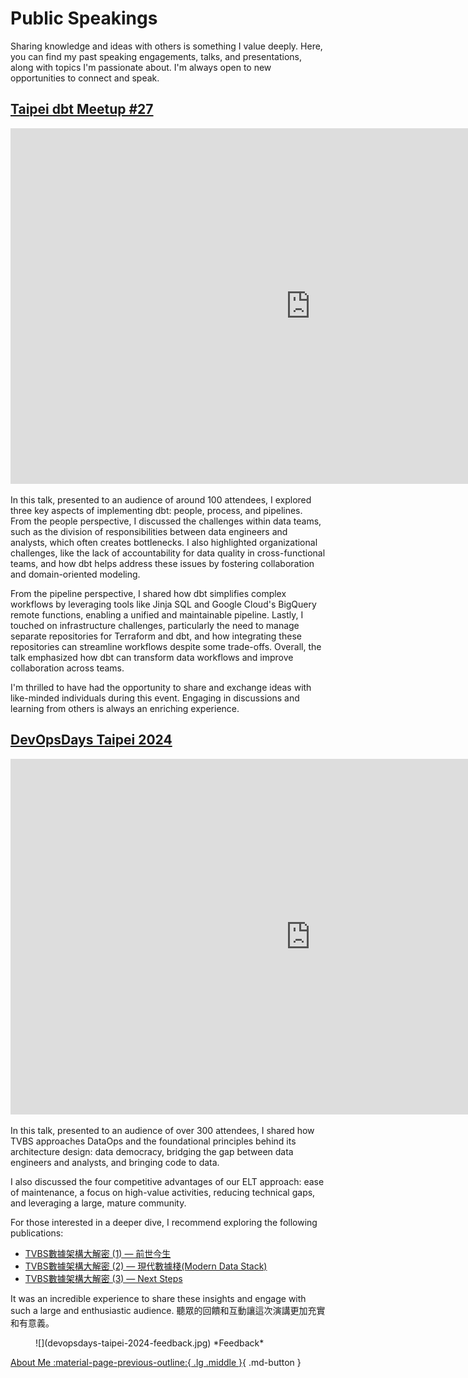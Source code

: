 # Public Speakings

Sharing knowledge and ideas with others is something I value deeply. Here, you can find my past speaking engagements, talks, and presentations, along with topics I'm passionate about. I'm always open to new opportunities to connect and speak.

## [Taipei dbt Meetup #27](https://www.meetup.com/taipei-dbt-meetup/events/302432145/)

<iframe src="https://docs.google.com/presentation/d/e/2PACX-1vTH78NW_AY-pzL5KLvQ5I7MDlHXVqOupF56Zo3GMAx9Na_PBEii1P5mTwEjXu42UqPvP-U-CenQivuH/embed?start=false&loop=false&delayms=3000" frameborder="0" width="960" height="569" allowfullscreen="true" mozallowfullscreen="true" webkitallowfullscreen="true"></iframe>

In this talk, presented to an audience of around 100 attendees, I explored three key aspects of implementing dbt: people, process, and pipelines. From the people perspective, I discussed the challenges within data teams, such as the division of responsibilities between data engineers and analysts, which often creates bottlenecks. I also highlighted organizational challenges, like the lack of accountability for data quality in cross-functional teams, and how dbt helps address these issues by fostering collaboration and domain-oriented modeling.

From the pipeline perspective, I shared how dbt simplifies complex workflows by leveraging tools like Jinja SQL and Google Cloud's BigQuery remote functions, enabling a unified and maintainable pipeline. Lastly, I touched on infrastructure challenges, particularly the need to manage separate repositories for Terraform and dbt, and how integrating these repositories can streamline workflows despite some trade-offs. Overall, the talk emphasized how dbt can transform data workflows and improve collaboration across teams.

I'm thrilled to have had the opportunity to share and exchange ideas with like-minded individuals during this event. Engaging in discussions and learning from others is always an enriching experience.


## [DevOpsDays Taipei 2024](https://devopsdays.tw/2024/session-page/3025)
<iframe src="https://docs.google.com/presentation/d/e/2PACX-1vQi_w-I96mC1NALoQN5kWJ61ZzapotpRO95-wMxDkqXAEFggeKd6D3hBjxA19A22DXMlCTOAHHfN_WY/embed?start=false&loop=false&delayms=3000" frameborder="0" width="960" height="569" allowfullscreen="true" mozallowfullscreen="true" webkitallowfullscreen="true"></iframe>

In this talk, presented to an audience of over 300 attendees, I shared how TVBS approaches DataOps and the foundational principles behind its architecture design: data democracy, bridging the gap between data engineers and analysts, and bringing code to data. 

I also discussed the four competitive advantages of our ELT approach: ease of maintenance, a focus on high-value activities, reducing technical gaps, and leveraging a large, mature community. 

For those interested in a deeper dive, I recommend exploring the following publications:

- [TVBS數據架構大解密 (1) — 前世今生](https://medium.com/dbt-local-taiwan/tvbs-modern-data-stack-1-6d5f3049d724)
- [TVBS數據架構大解密 (2) — 現代數據棧(Modern Data Stack)](https://medium.com/dbt-local-taiwan/tvbs-modern-data-stack-2-5cecaa4b5d89)
- [TVBS數據架構大解密 (3) — Next Steps](https://medium.com/dbt-local-taiwan/tvbs-modern-data-stack-3-8b741d3f1ca1)

It was an incredible experience to share these insights and engage with such a large and enthusiastic audience. 聽眾的回饋和互動讓這次演講更加充實和有意義。

<figure markdown="span">
    ![](devopsdays-taipei-2024-feedback.jpg)
    *Feedback*
</figure>



[About Me :material-page-previous-outline:{ .lg .middle }](../../index.md){ .md-button }